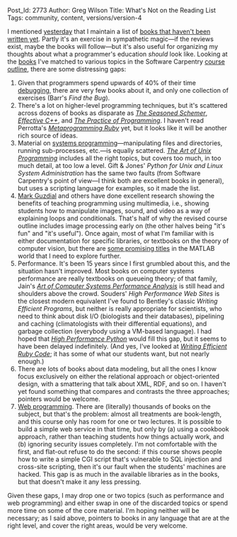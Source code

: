 Post_Id: 2773
Author: Greg Wilson
Title: What's Not on the Reading List
Tags: community, content, versions/version-4

<p>I mentioned <a href="{{root_path}}/blog/2010/03/recommended-reading.html">yesterday</a> that I maintain a list of <a href="http://www.third-bit.com/articles/not-on-the-shelves-2009.pdf">books that haven't been written yet</a>. Partly it's an exercise in sympathetic magic&mdash;if the reviews exist, maybe the books will follow&mdash;but it's also useful for organizing my thoughts about what a programmer's education <em>should</em> look like. Looking at the <a href="{{root_path}}/about/biblio.html">books</a> I've matched to various topics in the Software Carpentry <a href="/4_0/">course outline</a>, there are some distressing gaps:</p>
<ol>
<li>Given that programmers spend upwards of 40% of their time <a href="/3_0/debugging.html">debugging</a>, there are very few books about it, and only one collection of exercises (Barr's <cite>Find the Bug</cite>).</li>
<li>There's a lot on higher-level programming techniques, but it's scattered across dozens of books as disparate as <a href="http://www.amazon.com/Seasoned-Schemer-Daniel-P-Friedman/dp/026256100X"><em>The Seasoned Schemer</em></a>, <a href="http://www.amazon.com/Effective-Specific-Improve-Programs-Designs/dp/0321334876"><em>Effective C++</em></a>, and <a href="http://www.amazon.com/Practice-Programming-Brian-W-Kernighan/dp/020161586X"><em>The Practice of Programming</em></a>. I haven't read Perrotta's <a href="http://www.amazon.com/Metaprogramming-Ruby-Facets-Paolo-Perrotta/dp/1934356476"><em>Metaprogramming Ruby</em></a> yet, but it looks like it will be another rich source of ideas.</li>
<li>Material on <a href="/3_0/shell01.html">systems programming</a>&mdash;manipulating files and directories, running sub-processes, etc.&mdash;is equally scattered. <a href="http://www.amazon.com/Art-UNIX-Programming-Eric-Raymond/dp/0131429019"><em>The Art of Unix Programming</em></a> includes all the right topics, but covers too much, in too much detail, at too low a level. Gift &amp; Jones' <cite>Python for Unix and Linux System Administration</cite> has the same two faults (from Software Carpentry's point of view&mdash;I think both are excellent books in general), but uses a scripting language for examples, so it made the list.</li>
<li><a href="http://computinged.wordpress.com/">Mark Guzdial</a> and others have done excellent research showing the benefits of teaching programming using multimedia, i.e., showing students how to manipulate images, sound, and video as a way of explaining loops and conditionals. That's half of why the revised course outline includes image processing early on (the other halves being "it's fun" and "it's useful"). Once again, most of what I'm familiar with is either documentation for specific libraries, or textbooks on the theory of computer vision, but there are <a href="http://www.amazon.com/Digital-Image-Processing-Using-MATLAB/dp/0982085400">some promising titles</a> in the MATLAB world that I need to explore further.</li>
<li>Performance. It's been 15 years since I first grumbled about this, and the situation hasn't improved. Most books on computer systems performance are really textbooks on queueing theory; of that family, Jain's <a href="http://www.amazon.com/Art-Computer-Systems-Performance-Analysis/dp/0471503363"><em>Art of Computer Systems Performance Analysis</em></a> is still head and shoulders above the crowd. Souders' <cite>High Performance Web Sites</cite> is the closest modern equivalent I've found to Bentley's classic <cite>Writing Efficient Programs</cite>, but neither is really appropriate for scientists, who need to think about disk I/O (biologists and their databases), pipelining and caching (climatologists with their differential equations), and garbage collection (everybody using a VM-based language). I had hoped that <a href="http://www.amazon.com/High-Performance-Python-Anthony-Lewis/dp/0596522088"><em>High Performance Python</em></a> would fill this gap, but it seems to have been delayed indefinitely. (And yes, I've looked at <a href="http://my.safaribooksonline.com/9780321540034"><em>Writing Efficient Ruby Code</em></a>; it has some of what our students want, but not nearly enough.)</li>
<li>There are lots of books about data modeling, but all the ones I know focus exclusively on either the relational approach or object-oriented design, with a smattering that talk about XML, RDF, and so on. I haven't yet found something that compares and contrasts the three approaches; pointers would be welcome.</li>
<li><a href="/3_0/client.html">Web programming</a>. There are (literally) thousands of books on the subject, but that's the problem: almost all treatments are book-length, and this course only has room for one or two lectures. It is possible to build a simple web service in that time, but only by (a) using a cookbook approach, rather than teaching students how things actually work, and (b) ignoring security issues completely. I'm not comfortable with the first, and flat-out refuse to do the second: if this course shows people how to write a simple CGI script that's vulnerable to SQL injection and cross-site scripting, then it's our fault when the students' machines are hacked. This gap is as much in the available libraries as in the books, but that doesn't make it any less pressing.</li>
</ol>
<p>Given these gaps, I may drop one or two topics (such as performance and web programming) and either swap in one of the discarded topics or spend more time on some of the core material. I'm hoping neither will be necessary; as I said above, pointers to books in any language that are at the right level, and cover the right areas, would be very welcome.</p>
